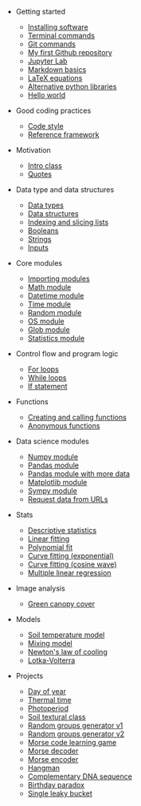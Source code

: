 * Getting started
  * [Installing software](/getting_started/installing_software.md)
  * [Terminal commands](/getting_started/terminal_commands.md)
  * [Git commands](/getting_started/git_commands.md)
  * [My first Github repository](/getting_started/my_first_repo.md)
  * [Jupyter Lab](/jupyter_lab/jupyter_lab.md)
  * [Markdown basics](/getting_started/markdown_basics.md)
  * [LaTeX equations](/getting_started/latex_equations.md)
  * [Alternative python libraries](/getting_started/alt_python_libraries.md)
  * [Hello world](/hello_world/hello_world.md)

* Good coding practices
  * [Code style](/coding_practices/code_style.md)
  * [Reference framework](/coding_practices/reference_framework.md)

* Motivation
  * [Intro class](/motivation/intro_class.md)
  * [Quotes](/motivation/motivational_quotes.md)

* Data type and data structures
  * [Data types](/data_types/data_types.md)
  * [Data structures](/data_structures/data_structures.md)
  * [Indexing and slicing lists](/indexing_and_slicing_lists/indexing_and_slicing_lists.md)
  * [Booleans](/booleans/booleans.md)
  * [Strings](/strings/strings.md)
  * [Inputs](/inputs/inputs.md)

* Core modules
  * [Importing modules](/importing_modules/importing_modules.md)
  * [Math module](/math_module/math_module.md)
  * [Datetime module](/math_module/math_module.md)
  * [Time module](/time_module/time_module.md)
  * [Random module](/random_module/random_module.md)
  * [OS module](/os_module/os_module.md)
  * [Glob module](/glob_module/glob_module.md)
  * [Statistics module](/statistics_module/statistics_module.md)

* Control flow and program logic
  * [For loops](/for_loops/for_loops.md)
  * [While loops](/while_loops/while_loops.md)
  * [If statement](if_statement/if_statement.md)

* Functions
  * [Creating and calling functions](/functions/functions.md)
  * [Anonymous functions](/anonymous_functions/anonymous_functions.md)

* Data science modules
  * [Numpy module](/numpy_module/numpy_module.md)
  * [Pandas module](/pandas_module/pandas_module.md)
  * [Pandas module with more data](/pandas-module_data/pandas-module_data.md)
  * [Matplotlib module](/matplotlib_module/matplotlib_module.md)
  * [Sympy module](/sympy_module/sympy_module.md)
  * [Request data from URLs](/url_request_uscrn/url_request_uscrn.md)

* Stats
  * [Descriptive statistics](/stats_descriptive/stats_descriptive.md)
  * [Linear fitting](/stats_linear_fit/stats_linear_fit.md)
  * [Polynomial fit](/stats_polynomial_fit/stats_polynomial_fit.md)
  * [Curve fitting (exponential)](/stats_curve_fitting_exp/stats_curve_fitting_exp.md)
  * [Curve fitting (cosine wave)](/stats_curve_fitting_wave/stats_curve_fitting_wave.md)
  * [Multiple linear regression](/stats_multiple_linear_regression/stats_multiple_linear_regression.md)

* Image analysis
  * [Green canopy cover](/image_analysis_canopeo/image_analysis_canopeo.md)

* Models
  * [Soil temperature model](/soil_temperature_model/soil_temperature_model.md)
  * [Mixing model](/mixing_model/mixing_model.md)
  * [Newton's law of cooling](/newton_law_cooling/newton_law_cooling.md)
  * [Lotka-Volterra](/lotka_volterra/lotka_volterra.md)

* Projects
  * [Day of year](/day_of_year/day_of_year.md)
  * [Thermal time](/thermal_time/thermal_time.md)
  * [Photoperiod](/photoperiod/photoperiod.md)
  * [Soil textural class](/soil_textural_class/soil_textural_class.md)
  * [Random groups generator v1](/random_groups_v1/random_groups_v1.md)
  * [Random groups generator v2](/random_groups_v2/random_groups_v2.md)
  * [Morse code learning game](/morse_code_guessing_game/morse_code_guessing_game.md)
  * [Morse decoder](/morse_decoder/morse_decoder.md)
  * [Morse encoder](/morse_encoder/morse_encoder.md)
  * [Hangman](/hangman/hangman.md)
  * [Complementary DNA sequence](/complementary_dna_sequence/complementary_dna_sequence.md)
  * [Birthday paradox](/birthday_paradox/birthday_paradox.md)
  * [Single leaky bucket](/single_leaky_bucket/single_leaky_bucket.md)
